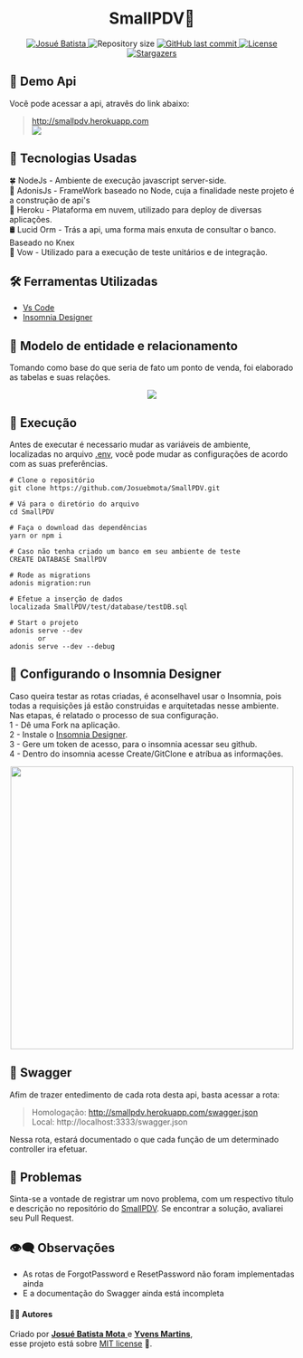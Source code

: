<h1 align = "center">
<strong>SmallPDV🔺</strong>
</h1>

<p align="center">
   <a href="https://www.linkedin.com/in/josu%C3%A9-batista-694bba135/">
      <img alt="Josué Batista" src="https://img.shields.io/badge/-JosuéBatista-FA8072?style=flat&logo=Linkedin&logoColor=white" />
   </a>
  <img alt="Repository size" src="https://img.shields.io/github/repo-size/Josuebmota/SmallPDV?color=FA8072">
  <a href="https://github.com/Josuebmota/SmallPDV/commits/master">
    <img alt="GitHub last commit" src="https://img.shields.io/github/last-commit/Josuebmota/SmallPDV?color=FA8072">
  </a> 
  <a href="https://github.com/Josuebmota/SmallPDV/blob/master/LICENSE"><img alt="License" src="https://img.shields.io/badge/license-MIT-FA8072">
  </a>
  <a href="https://github.com/Josuebmota/SmallPDV/stargazers"><img alt="Stargazers" src="https://img.shields.io/github/stars/Josuebmota/SmallPDV?color=FA8072&logo=github">
  </a>
</p>

## 👀 Demo Api
Você pode acessar a api, atravês do link abaixo:
>http://smallpdv.herokuapp.com <br>
<a href="https://www.heroku.com/"><img src="https://img.shields.io/badge/%E2%86%91_Deploy_to-Heroku-7056bf.svg?style=flat" />
</a>

## 📌 Tecnologias Usadas
🍀 NodeJs - Ambiente de execução javascript server-side. <br>
🔺 AdonisJs - FrameWork baseado no Node, cuja a finalidade neste projeto é a construção de api's <br>
👾 Heroku - Plataforma em nuvem, utilizado para deploy de diversas aplicações. <br> 
🛢️ Lucid Orm  - Trás a api, uma forma mais enxuta de consultar o banco. Baseado no Knex <br>
🔎 Vow - Utilizado para a execução de teste unitários e de integração. <br> 

## 🛠️ Ferramentas Utilizadas
- [Vs Code](https://code.visualstudio.com/)
- [Insomnia Designer](https://insomnia.rest/download/)

## 📁 Modelo de entidade e relacionamento
Tomando como base do que seria de fato um ponto de venda, foi elaborado as tabelas e suas relações.
<p align = "center">
<img src ="https://user-images.githubusercontent.com/34459397/89466459-4695de00-d74a-11ea-9f33-96e21f3f659f.png"/>
</p>

## 🚀 Execução
Antes de executar é necessario mudar as variáveis de ambiente, localizadas no arquivo [.env](https://github.com/Josuebmota/ApiCadastroUser/blob/master/.env), você pode mudar as configurações de acordo com as suas preferências.

```
# Clone o repositório
git clone https://github.com/Josuebmota/SmallPDV.git

# Vá para o diretório do arquivo
cd SmallPDV

# Faça o download das dependências
yarn or npm i

# Caso não tenha criado um banco em seu ambiente de teste
CREATE DATABASE SmallPDV

# Rode as migrations
adonis migration:run

# Efetue a inserção de dados
localizada SmallPDV/test/database/testDB.sql

# Start o projeto
adonis serve --dev
       or
adonis serve --dev --debug
```

## 📡 Configurando o Insomnia Designer
Caso queira testar as rotas criadas, é aconselhavel usar o Insomnia, pois todas a requisições já estão construidas e arquitetadas nesse ambiente. Nas etapas, é relatado o processo de sua configuração.<br>
1 - Dê uma Fork na aplicação.<br>
2 - Instale o [Insomnia Designer](https://insomnia.rest/download/).<br>
3 - Gere um token de acesso, para o insomnia acessar seu github.<br>
4 - Dentro do insomnia acesse Create/GitClone e atríbua as informações.<br>
<p align ="center">
<img src = "https://user-images.githubusercontent.com/34459397/91640704-ebc46f00-e9f5-11ea-9399-fb5e8414e2c3.png" width= 500/>
</p>

## 🍏 Swagger 
Afim de trazer entedimento de cada rota desta api, basta acessar a rota:
>Homologação: http://smallpdv.herokuapp.com/swagger.json<br>
>Local: http://localhost:3333/swagger.json

Nessa rota, estará documentado o que cada função de um determinado controller ira efetuar.

## 🐛 Problemas

Sinta-se a vontade de registrar um novo problema, com um respectivo título e descrição no repositório do [SmallPDV](https://github.com/Josuebmota/SmallPDV/issues). Se encontrar a solução, avaliarei seu Pull Request.

## 👁️‍🗨️ Observações
- As rotas de ForgotPassword e ResetPassword não foram implementadas ainda
- E a documentação do Swagger ainda está incompleta

#### 👨‍💻 [](<[https://github.com/Josuebmota/SmallPDV](https://github.com/Josuebmota/SmallPDV)#autor>)Autores

Criado por [**Josué Batista Mota** ](https://github.com/Josuebmota) e [**Yvens Martins**](https://github.com/yvensm), <br>esse projeto está sobre [MIT license](./LICENSE) 📃.

